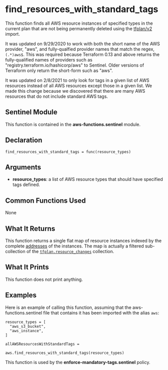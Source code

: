 # find_resources_with_standard_tags
This function finds all AWS resource instances of specified types in the current plan that are not being permanently deleted using the [tfplan/v2](https://www.terraform.io/docs/cloud/sentinel/import/tfplan-v2.html) import.

It was updated on 9/29/2020 to work with both the short name of the AWS provider, "aws", and fully-qualfied provider names that match the regex, `(.*)aws$`. This was required because Terraform 0.13 and above returns the fully-qualified names of providers such as "registry.terraform.io/hashicorp/aws" to Sentinel. Older versions of Terraform only return the short-form such as "aws".

It was updated on 2/8/2021 to only look for tags in a given list of AWS
resources instead of all AWS resources except those in a given list. We made
this change because we discovered that there are many AWS resources that do
not include standard AWS tags.

## Sentinel Module
This function is contained in the **aws-functions.sentinel** module.

## Declaration
`find_resources_with_standard_tags = func(resource_types)`

## Arguments
* **resource_types**: a list of AWS resource types that should have specified tags defined.

## Common Functions Used
None

## What It Returns
This function returns a single flat map of resource instances indexed by the complete [addresses](https://www.terraform.io/docs/internals/resource-addressing.html) of the instances. The map is actually a filtered sub-collection of the [`tfplan.resource_changes`](https://www.terraform.io/docs/cloud/sentinel/import/tfplan-v2.html#the-resource_changes-collection) collection.

## What It Prints
This function does not print anything.

## Examples
Here is an example of calling this function, assuming that the aws-functions.sentinel file that contains it has been imported with the alias `aws`:
```
resource_types = [
  "aws_s3_bucket",
  "aws_instance",
]

allAWSResourcesWithStandardTags =
                          aws.find_resources_with_standard_tags(resource_types)
```

This function is used by the **enforce-mandatory-tags.sentinel** policy.
